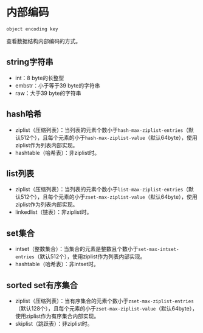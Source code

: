 # 内部编码

```shell
object encoding key
```

查看数据结构内部编码的方式。

## string字符串

- int：8 byte的长整型
- embstr：小于等于39 byte的字符串
- raw：大于39 byte的字符串

## hash哈希

- ziplist（压缩列表）：当列表的元素个数小于`hash-max-ziplist-entries`（默认512个），且每个元素的小于`hash-max-ziplist-value`（默认64byte），使用ziplist作为列表内部实现。
- hashtable（哈希表）：非ziplist时。

## list列表

- ziplist（压缩列表）：当列表的元素个数小于`list-max-ziplist-entries`（默认512个），且每个元素的小于`zset-max-ziplist-value`（默认64byte），使用ziplist作为列表内部实现。
- linkedlist（链表）：非ziplist时。

## set集合

- intset（整数集合）：当集合的元素是整数且个数小于`set-max-intset-entries`（默认512个），使用ziplist作为列表内部实现。
- hashtable（哈希表）：非intset时。

## sorted set有序集合

- ziplist（压缩列表）：当有序集合的元素个数小于`zset-max-ziplist-entries`（默认128个），且每个元素的小于`zset-max-ziplist-value`（默认64byte），使用ziplist作为有序集合内部实现。
- skiplist（跳跃表）：非ziplist时。
